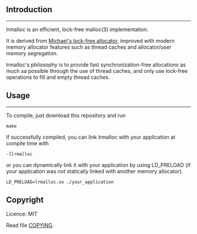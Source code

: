
## Introduction
----
lrmalloc is an efficient, lock-free malloc(3) implementation.

It is derived from [Michael's lock-free allocator](https://dl.acm.org/citation.cfm?doid=996841.996848), improved with modern memory allocator features such as thread caches and allocator/user memory segregation.

lrmalloc's philosophy is to provide fast synchronization-free allocations as much sa possible through the use of thread caches, and only use lock-free operations to fill and empty thread caches.

## Usage
----
To compile, just download this repository and run 
```console
make
```

If successfully compiled, you can link lrmalloc with your application at compile time with
```console
-llrmalloc
```
or you can dynamically link it with your application by using LD_PRELOAD (if your application was not statically linked with another memory allocator).
```console
LD_PRELOAD=lrmalloc.so ./your_application
```
## Copyright

Licence: MIT

Read file [COPYING](COPYING).

